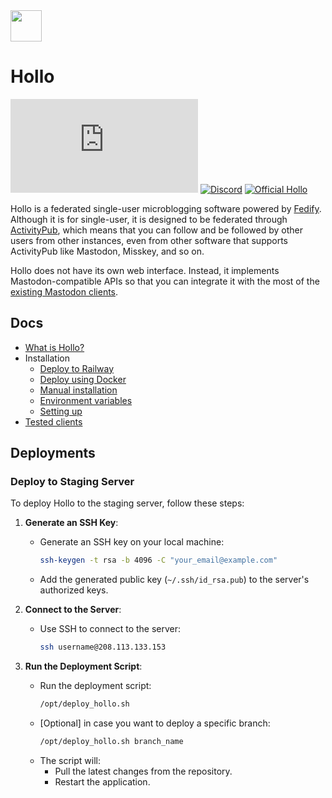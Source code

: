 <picture>
  <source srcset="logo-white.svg" media="(prefers-color-scheme: dark)">
  <img src="logo-black.svg" width="50" height="50">
</picture>

# Hollo

[![Matrix][Matrix badge]][Matrix]
[![Discord][Discord badge]][Discord]
[![Official Hollo][Official Hollo badge]][Official Hollo]

Hollo is a federated single-user microblogging software powered by [Fedify].
Although it is for single-user, it is designed to be federated through
[ActivityPub], which means that you can follow and be followed by other users
from other instances, even from other software that supports ActivityPub like
Mastodon, Misskey, and so on.

Hollo does not have its own web interface. Instead, it implements
Mastodon-compatible APIs so that you can integrate it with the most of
the [existing Mastodon clients](https://docs.hollo.social/clients/).

[Matrix badge]: https://img.shields.io/matrix/hollo-users%3Amatrix.org?logo=matrix
[Matrix]: https://matrix.to/#/%23hollo-users:matrix.org
[Discord badge]: https://img.shields.io/discord/1295652627505217647?logo=discord&cacheSeconds=60
[Discord]: https://discord.gg/hGXXxUq2jK
[Official Hollo]: https://hollo.social/@hollo
[Official Hollo badge]: https://fedi-badge.deno.dev/@hollo@hollo.social/followers.svg
[Fedify]: https://fedify.dev/
[ActivityPub]: https://www.w3.org/TR/activitypub/

## Docs

- [What is Hollo?](https://docs.hollo.social/intro/)
- Installation
  - [Deploy to Railway](https://docs.hollo.social/install/railway/)
  - [Deploy using Docker](https://docs.hollo.social/install/docker/)
  - [Manual installation](https://docs.hollo.social/install/manual/)
  - [Environment variables](https://docs.hollo.social/install/env/)
  - [Setting up](https://docs.hollo.social/install/setup/)
- [Tested clients](https://docs.hollo.social/clients/)

## Deployments

### Deploy to Staging Server

To deploy Hollo to the staging server, follow these steps:

1. **Generate an SSH Key**:

   - Generate an SSH key on your local machine:
     ```bash
     ssh-keygen -t rsa -b 4096 -C "your_email@example.com"
     ```
   - Add the generated public key (`~/.ssh/id_rsa.pub`) to the server's authorized keys.

2. **Connect to the Server**:

   - Use SSH to connect to the server:
     ```bash
     ssh username@208.113.133.153
     ```

3. **Run the Deployment Script**:
   - Run the deployment script:
     ```bash
     /opt/deploy_hollo.sh
     ```
   - [Optional] in case you want to deploy a specific branch:
     ```bash
     /opt/deploy_hollo.sh branch_name
     ```
   - The script will:
     - Pull the latest changes from the repository.
     - Restart the application.

